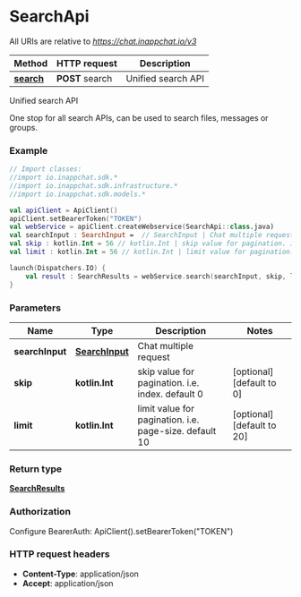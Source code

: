# SearchApi

All URIs are relative to *https://chat.inappchat.io/v3*

Method | HTTP request | Description
------------- | ------------- | -------------
[**search**](SearchApi.md#search) | **POST** search | Unified search API



Unified search API

One stop for all search APIs, can be used to search files, messages or groups.

### Example
```kotlin
// Import classes:
//import io.inappchat.sdk.*
//import io.inappchat.sdk.infrastructure.*
//import io.inappchat.sdk.models.*

val apiClient = ApiClient()
apiClient.setBearerToken("TOKEN")
val webService = apiClient.createWebservice(SearchApi::class.java)
val searchInput : SearchInput =  // SearchInput | Chat multiple request
val skip : kotlin.Int = 56 // kotlin.Int | skip value for pagination. i.e. index. default 0
val limit : kotlin.Int = 56 // kotlin.Int | limit value for pagination. i.e. page-size. default 10

launch(Dispatchers.IO) {
    val result : SearchResults = webService.search(searchInput, skip, limit)
}
```

### Parameters

Name | Type | Description  | Notes
------------- | ------------- | ------------- | -------------
 **searchInput** | [**SearchInput**](SearchInput.md)| Chat multiple request |
 **skip** | **kotlin.Int**| skip value for pagination. i.e. index. default 0 | [optional] [default to 0]
 **limit** | **kotlin.Int**| limit value for pagination. i.e. page-size. default 10 | [optional] [default to 20]

### Return type

[**SearchResults**](SearchResults.md)

### Authorization


Configure BearerAuth:
    ApiClient().setBearerToken("TOKEN")

### HTTP request headers

 - **Content-Type**: application/json
 - **Accept**: application/json


